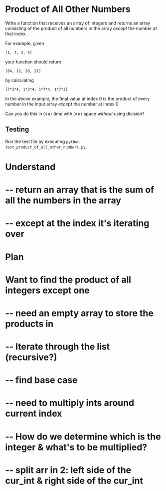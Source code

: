 # Product of All Other Numbers

Write a function that receives an array of integers and returns an array consisting of the product of all numbers in the array _except_ the number at that index. 

For example, given 
```
[1, 7, 3, 4]
```
your function should return 
```
[84, 12, 28, 21]
``` 
by calculating 
```
[7*3*4, 1*3*4, 1*7*4, 1*7*3]
```

In the above example, the final value at index 0 is the product of every number in the input array _except_ the number at index 0.

Can you do this in `O(n)` time with `O(n)` space _without_ using division?

## Testing
Run the test file by executing `python test_product_of_all_other_numbers.py`.

# Understand
# -- return an array that is the sum of all the numbers in the array 
# -- except at the index it's iterating over

# Plan
# Want to find the product of all integers except one
# -- need an empty array to store the products in
# -- Iterate through the list (recursive?)
#   -- find base case
#   -- need to multiply ints around current index
# -- How do we determine which is the integer & what's to be multiplied?
#   -- split arr in 2: left side of the cur_int & right side of the cur_int


